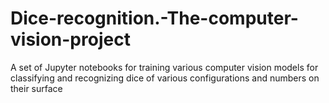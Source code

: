 # Dice-recognition.-The-computer-vision-project
A set of Jupyter notebooks for training various computer vision models for classifying and recognizing dice of various configurations and numbers on their surface
